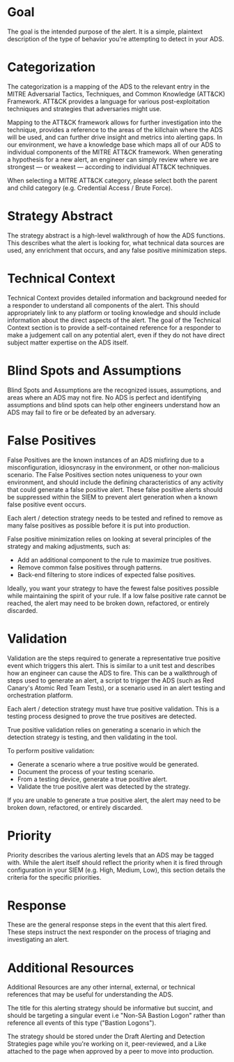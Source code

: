 # Goal
The goal is the intended purpose of the alert. It is a simple, plaintext description of the type of behavior you're attempting to detect in your ADS.

# Categorization
The categorization is a mapping of the ADS to the relevant entry in the MITRE Adversarial Tactics, Techniques, and Common Knowledge (ATT&CK) Framework. ATT&CK provides a language for various post-exploitation techniques and strategies that adversaries might use. 

Mapping to the ATT&CK framework allows for further investigation into the technique, provides a reference to the areas of the killchain where the ADS will be used, and can further drive insight and metrics into alerting gaps. In our environment, we have a knowledge base which maps all of our ADS to individual components of the MITRE ATT&CK framework. When generating a hypothesis for a new alert, an engineer can simply review where we are strongest — or weakest — according to individual ATT&CK techniques.

When selecting a MITRE ATT&CK category, please select both the parent and child category (e.g. Credential Access / Brute Force). 

# Strategy Abstract
The strategy abstract is a high-level walkthrough of how the ADS functions. This describes what the alert is looking for, what technical data sources are used, any enrichment that occurs, and any false positive minimization steps.

# Technical Context
Technical Context provides detailed information and background needed for a responder to understand all components of the alert. This should appropriately link to any platform or tooling knowledge and should include information about the direct aspects of the alert. The goal of the Technical Context section is to provide a self-contained reference for a responder to make a judgement call on any potential alert, even if they do not have direct subject matter expertise on the ADS itself.

# Blind Spots and Assumptions
Blind Spots and Assumptions are the recognized issues, assumptions, and areas where an ADS may not fire. No ADS is perfect and identifying assumptions and blind spots can help other engineers understand how an ADS may fail to fire or be defeated by an adversary.

# False Positives
False Positives are the known instances of an ADS misfiring due to a misconfiguration, idiosyncrasy in the environment, or other non-malicious scenario. The False Positives section notes uniqueness to your own environment, and should include the defining characteristics of any activity that could generate a false positive alert. These false positive alerts should be suppressed within the SIEM to prevent alert generation when a known false positive event occurs.

Each alert / detection strategy needs to be tested and refined to remove as many false positives as possible before it is put into production.

False positive minimization relies on looking at several principles of the strategy and making adjustments, such as:

* Add an additional component to the rule to maximize true positives.
* Remove common false positives through patterns.
* Back-end filtering to store indices of expected false positives.

Ideally, you want your strategy to have the fewest false positives possible while maintaining the spirit of your rule. If a low false positive rate cannot be reached, the alert may need to be broken down, refactored, or entirely discarded.

# Validation
Validation are the steps required to generate a representative true positive event which triggers this alert. This is similar to a unit test and describes how an engineer can cause the ADS to fire. This can be a walkthrough of steps used to generate an alert, a script to trigger the ADS (such as Red Canary's Atomic Red Team Tests), or a scenario used in an alert testing and orchestration platform.

Each alert / detection strategy must have true positive validation. This is a testing process designed to prove the true positives are detected.

True positive validation relies on generating a scenario in which the detection strategy is testing, and then validating in the tool.

To perform positive validation:

* Generate a scenario where a true positive would be generated.
* Document the process of your testing scenario.
* From a testing device, generate a true positive alert.
* Validate the true positive alert was detected by the strategy.

If you are unable to generate a true positive alert, the alert may need to be broken down, refactored, or entirely discarded.

# Priority
Priority describes the various alerting levels that an ADS may be tagged with. While the alert itself should reflect the priority when it is fired through configuration in your SIEM (e.g. High, Medium, Low), this section details the criteria for the specific priorities.

# Response
These are the general response steps in the event that this alert fired. These steps instruct the next responder on the process of triaging and investigating an alert.

# Additional Resources
Additional Resources are any other internal, external, or technical references that may be useful for understanding the ADS.

The title for this alerting strategy should be informative but succint, and should be targeting a singular event i.e "Non-SA Bastion Logon" rather than reference all events of this type ("Bastion Logons").

The strategy should be stored under the Draft Alerting and Detection Strategies page while you're working on it, peer-reviewed, and a Like attached to the page when approved by a peer to move into production. 